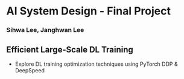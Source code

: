 # AI System Design - Final Project
### Sihwa Lee, Janghwan Lee

## Efficient Large-Scale DL Training
- Explore DL training optimization techniques using PyTorch DDP & DeepSpeed
